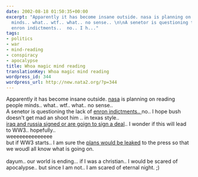 ```yaml
---
date: 2002-08-18 01:50:35+00:00
excerpt: "Apparently it has become insane outside. nasa is planning on reading people
  minds.. what.. wtf.. what.. no sense.. \n\nA senetor is questioning the lack of
  enron indictments..  no.. I h..."
tags:
- politics
- war
- mind-reading
- conspiracy
- apocalypse
title: Whoa magic mind reading
translationKey: Whoa magic mind reading
wordpress_id: 344
wordpress_url: http://new.nata2.org/?p=344
---
```


Apparently it has become insane outside. <a href="http://www.washtimes.com/national/20020817-704732.htm">nasa</a> is planning on reading people minds.. what.. wtf.. what.. no sense.. 
<br/>
A senetor is questioning the lack of <a href="http://channels.netscape.com/ns/news/ns/story.jsp?floc=FF-PLS-PLS&amp;id=404800070&amp;dt=20020816183900&amp;w=APO&amp;coview=">enron indictments.. </a> no.. I hope bush doesn't get mad an shoot him .. in texas style.. <br/>
<a href="http://story.news.yahoo.com/news?tmpl=story2&amp;cid=518&amp;u=/ap/20020817/ap_on_re_eu/russia_iraq_9&amp;printer=1">iraq and russia signed or are goign to sign a deal</a>.. I wonder if this will lead to WW3.. hopefully.. <br/>weeeeeeeeeeeeee<br/>
but if WW3 starts.. I am sure the <a href="http://tampatrib.com/nationworldnews/MGALJ9Y5W4D.html">plans would be leaked</a> to the press so that we woudl all know what is going on. <br/><br/>
dayum.. our world is ending... if I was a christian.. I would be scared of apocalypse.. but since I am not.. I am scared of eternal night. ;)